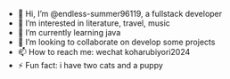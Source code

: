 - 👋 Hi, I’m @endless-summer96119, a fullstack developer
- 👀 I’m interested in literature, travel, music
- 🌱 I’m currently learning java
- 💞️ I’m looking to collaborate on develop some projects
- 📫 How to reach me: wechat koharubiyori2024
- ⚡ Fun fact: i have two cats and a puppy

<!---
endless-summer96119/endless-summer96119 is a ✨ special ✨ repository because its `README.md` (this file) appears on your GitHub profile.
You can click the Preview link to take a look at your changes.
--->
